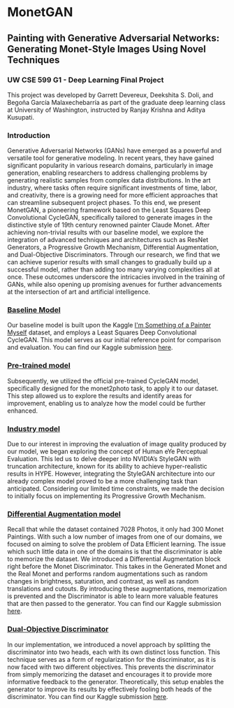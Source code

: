 # MonetGAN 
## Painting with Generative Adversarial Networks: Generating Monet-Style Images Using Novel Techniques
### UW CSE 599 G1 - Deep Learning Final Project
This project was developed by Garrett Devereux, Deekshita S. Doli, and Begoña García Malaxechebarría as part of the graduate deep learning class at University of Washington, instructed by Ranjay Krishna and Aditya Kusupati.

### Introduction
Generative Adversarial Networks (GANs) have emerged as a powerful and versatile tool for generative modeling. In recent years, they have gained significant popularity in various research domains, particularly in image generation, enabling researchers to address challenging problems by generating realistic samples from complex data distributions. In the art industry, where tasks often require significant investments of time, labor, and creativity, there is a growing need for more efficient approaches that can streamline subsequent project phases. To this end, we present MonetGAN, a pioneering framework based on the Least Squares Deep Convolutional CycleGAN, specifically tailored to generate images in the distinctive style of 19th century renowned painter Claude Monet. After achieving non-trivial results with our baseline model, we explore the integration of advanced techniques and architectures such as ResNet Generators, a Progressive Growth Mechanism, Differential Augmentation, and Dual-Objective Discriminators. Through our research, we find that we can achieve superior results with small changes to gradually build up a successful model, rather than adding too many varying complexities all at once. These outcomes underscore the intricacies involved in the training of GANs, while also opening up promising avenues for further advancements at the intersection of art and artificial intelligence.

### [Baseline Model](https://github.com/begogar99/MonetGAN/blob/main/MonetGAN_Baseline.ipynb)
Our baseline model is built upon the Kaggle [I'm Something of a Painter Myself](https://www.kaggle.com/competitions/gan-getting-started) dataset, and employs a Least Squares Deep Convolutional CycleGAN. This model serves as our initial reference point for comparison and evaluation. You can find our Kaggle submission [here](https://www.kaggle.com/code/garrettdevereux/uw-deep-learning-monetganv1).

### [Pre-trained model]()
Subsequently, we utilized the official pre-trained CycleGAN model, specifically designed for the monet2photo task, to apply it to our dataset. This step allowed us to explore the results and identify areas for improvement, enabling us to analyze how the model could be further enhanced.

### [Industry model]()
Due to our interest in improving the evaluation of image quality produced by our model, we began exploring the concept of Human eYe Perceptual Evaluation. This led us to delve deeper into NVIDIA’s StyleGAN with truncation architecture, known for its ability to achieve hyper-realistic results in HYPE. However, integrating the StyleGAN architecture into our already complex model proved to be a more challenging task than anticipated. Considering our limited time constraints, we made the decision to initially focus on implementing its Progressive Growth Mechanism. 

### [Differential Augmentation model]()
Recall that while the dataset contained 7028 Photos, it only had 300 Monet Paintings. With such a low number of images from one of our domains, we focused on aiming to solve the problem of Data Efficient learning. The issue which such little data in one of the domains is that the discriminator is able to memorize the dataset. We introduced a Differential Augmentation block right before the Monet Discriminator. This takes in the Generated Monet and the Real Monet and performs random augmentations such as random changes in brightness, saturation, and contrast, as well as random translations and cutouts. By introducing these augmentations, memorization is prevented and the Discriminator is able to learn more valuable features that are then passed to the generator. You can find our Kaggle submission [here](https://www.kaggle.com/code/garrettdevereux/uw-deep-learning-diffaug-dc-cyclegan).

### [Dual-Objective Discriminator]()
In our implementation, we introduced a novel approach by splitting the discriminator into two heads, each with its own distinct loss function. This technique serves as a form of regularization for the discriminator, as it is now faced with two different objectives. This prevents the discriminator from simply memorizing the dataset and encourages it to provide more informative feedback to the generator. Theoretically, this setup enables the generator to improve its results by effectively fooling both heads of the discriminator. You can find our Kaggle submission [here](https://www.kaggle.com/code/garrettdevereux/uw-dc-d2cyclegan).
